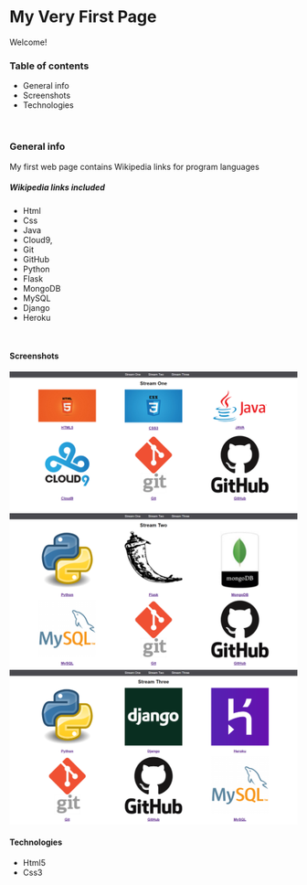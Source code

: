 # My Very First Page

Welcome!



### Table of contents
- General info
- Screenshots
- Technologies
 </br>

### General info

My first web page contains Wikipedia links for program languages

##### Wikipedia links included
- Html 
- Css
- Java
- Cloud9,
- Git
- GitHub
- Python
- Flask
- MongoDB
- MySQL
- Django
- Heroku

</br>

#### Screenshots

 <img src="https://github.com/sWrAAb/My_first_website/blob/master/Images/Screenshot1.png" width="600px"></br>
 <img src="https://github.com/sWrAAb/My_first_website/blob/master/Images/Screenshot2.png" width="600px"></br>
 <img src="https://github.com/sWrAAb/My_first_website/blob/master/Images/Screenshot3.png" width="600px">


#### Technologies
- Html5
- Css3

